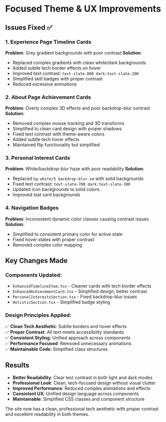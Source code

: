 # Focused Theme & UX Improvements

## Issues Fixed ✅

### 1. Experience Page Timeline Cards
**Problem**: Grey gradient backgrounds with poor contrast
**Solution**: 
- Replaced complex gradients with clean white/dark backgrounds
- Added subtle tech border effects on hover
- Improved text contrast: `text-slate-800 dark:text-slate-200`
- Simplified skill badges with proper contrast
- Reduced excessive animations

### 2. About Page Achievement Cards  
**Problem**: Overly complex 3D effects and poor backdrop-blur contrast
**Solution**:
- Removed complex mouse tracking and 3D transforms
- Simplified to clean card design with proper shadows
- Fixed text contrast with theme-aware colors
- Added subtle tech hover effects
- Maintained flip functionality but simplified

### 3. Personal Interest Cards
**Problem**: White/backdrop-blur haze with poor readability
**Solution**:
- Replaced `bg-white/5 backdrop-blur-sm` with solid backgrounds
- Fixed text contrast: `text-slate-700 dark:text-slate-300`
- Updated icon backgrounds to solid colors
- Improved stat card backgrounds

### 4. Navigation Badges
**Problem**: Inconsistent dynamic color classes causing contrast issues
**Solution**:
- Simplified to consistent primary color for active state
- Fixed hover states with proper contrast
- Removed complex color mapping

## Key Changes Made

### Components Updated:
- `EnhancedTimelineItem.tsx` - Cleaner cards with tech border effects
- `EnhancedAchievementCard.tsx` - Simplified design, better contrast
- `PersonalInterestsSection.tsx` - Fixed backdrop-blur issues
- `HolisticSection.tsx` - Simplified badge styling

### Design Principles Applied:
✅ **Clean Tech Aesthetic**: Subtle borders and hover effects  
✅ **Proper Contrast**: All text meets accessibility standards  
✅ **Consistent Styling**: Unified approach across components  
✅ **Performance Focused**: Removed unnecessary animations  
✅ **Maintainable Code**: Simplified class structures  

## Results

- **Better Readability**: Clear text contrast in both light and dark modes
- **Professional Look**: Clean, tech-focused design without visual clutter
- **Improved Performance**: Reduced complex animations and effects
- **Consistent UX**: Unified design language across components
- **Maintainable**: Simplified CSS classes and component structure

The site now has a clean, professional tech aesthetic with proper contrast and excellent readability in both themes.
